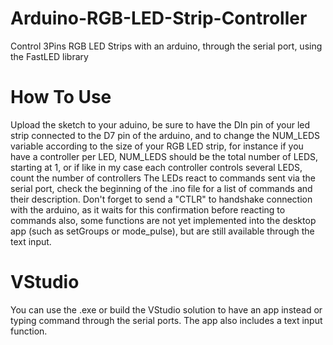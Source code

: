 # Arduino-RGB-LED-Strip-Controller
Control 3Pins RGB LED Strips with an arduino, through the serial port, using the FastLED library

# How To Use
Upload the sketch to your aduino, be sure to have the DIn pin of your led strip connected to the D7 pin of the arduino, and to change the NUM_LEDS variable according to the size of your RGB LED strip, for instance if you have a controller per LED, NUM_LEDS should be the total number of LEDS, starting at 1, or if like in my case each controller controls several LEDS, count the number of controllers
The LEDs react to commands sent via the serial port, check the beginning of the .ino file for a list of commands and their description. Don't forget to send a "CTLR" to handshake connection with the arduino, as it waits for this confirmation before reacting to commands
also, some functions are not yet implemented into the desktop app (such as setGroups or mode_pulse), but are still available through the text input.

# VStudio
You can use the .exe or build the VStudio solution to have an app instead or typing command through the serial ports. The app also includes a text input function.
